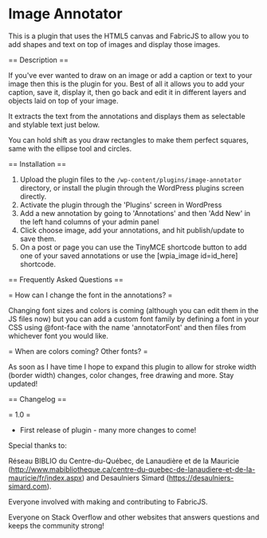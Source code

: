 # Image Annotator
 
This is a plugin that uses the HTML5 canvas and FabricJS to allow you to add shapes and text on top of images and display those images. 

== Description ==

If you've ever wanted to draw on an image or add a caption or text to your image then this is the plugin for you. Best of all it allows you to add your caption, save it, display it, then go back and edit it in different layers and objects laid on top of your image.

It extracts the text from the annotations and displays them as selectable and stylable text just below.

You can hold shift as you draw rectangles to make them perfect squares, same with the ellipse tool and circles.

== Installation ==

1. Upload the plugin files to the `/wp-content/plugins/image-annotator` directory, or install the plugin through the WordPress plugins screen directly.
2. Activate the plugin through the 'Plugins' screen in WordPress
3. Add a new annotation by going to 'Annotations' and then 'Add New' in the left hand columns of your admin panel 
4. Click choose image, add your annotations, and hit publish/update to save them.
5. On a post or page you can use the TinyMCE shortcode button to add one of your saved annotations or use the [wpia_image id=id_here] shortcode.


== Frequently Asked Questions ==

= How can I change the font in the annotations? =

Changing font sizes and colors is coming (although you can edit them in the JS files now) but you can add a custom font family by defining a font in your CSS using @font-face with the name 'annotatorFont' and then files from whichever font you would like.

= When are colors coming? Other fonts? =

As soon as I have time I hope to expand this plugin to allow for stroke width (border width) changes, color changes, free drawing and more. Stay updated!

== Changelog ==

= 1.0 =
* First release of plugin - many more changes to come!

Special thanks to: 

Réseau BIBLIO du Centre-du-Québec, de Lanaudière et de la Mauricie (http://www.mabibliotheque.ca/centre-du-quebec-de-lanaudiere-et-de-la-mauricie/fr/index.aspx) and Desaulniers Simard (https://desaulniers-simard.com).

Everyone involved with making and contributing to FabricJS.

Everyone on Stack Overflow and other websites that answers questions and keeps the community strong!
